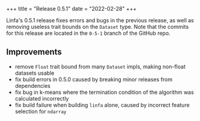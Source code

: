 +++
title = "Release 0.5.1"
date = "2022-02-28"
+++

Linfa's 0.5.1 release fixes errors and bugs in the previous release, as well as removing useless trait bounds on the `Dataset` type. Note that the commits for this release are located in the `0-5-1` branch of the GitHub repo.

## Improvements

 * remove `Float` trait bound from many `Dataset` impls, making non-float datasets usable
 * fix build errors in 0.5.0 caused by breaking minor releases from dependencies
 * fix bug in k-means where the termination condition of the algorithm was calculated incorrectly
 * fix build failure when building `linfa` alone, caused by incorrect feature selection for `ndarray`
